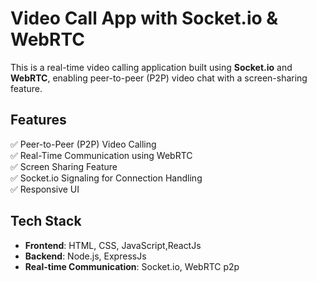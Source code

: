 # Video Call App with Socket.io & WebRTC  

This is a real-time video calling application built using **Socket.io** and **WebRTC**, enabling peer-to-peer (P2P) video chat with a screen-sharing feature.

## Features  
✅ Peer-to-Peer (P2P) Video Calling  
✅ Real-Time Communication using WebRTC  
✅ Screen Sharing Feature  
✅ Socket.io Signaling for Connection Handling  
✅ Responsive UI 
## Tech Stack  
- **Frontend**: HTML, CSS, JavaScript,ReactJs  
- **Backend**: Node.js, ExpressJs  
- **Real-time Communication**: Socket.io, WebRTC p2p


